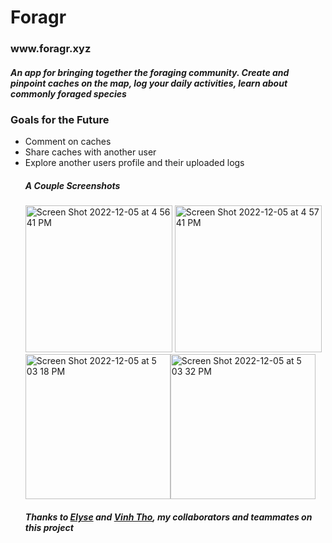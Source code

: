 <h1>Foragr</h1>

<h3>www.foragr.xyz</h3>

<h5>An app for bringing together the foraging community. Create and pinpoint caches on the map, log your daily activities, learn about commonly foraged species</h5>

<h3>Goals for the Future</h3>

<ul>
  <li>Comment on caches</li>
  <li>Share caches with another user</li>
  <li>Explore another users profile and their uploaded logs</li>
  
  <h5>A Couple Screenshots</h5>


<img width="235" alt="Screen Shot 2022-12-05 at 4 56 41 PM" src="https://user-images.githubusercontent.com/104532925/205751191-b6d47a11-8cfb-4c8a-b74b-a2fbb07a517a.png">
<img width="235" alt="Screen Shot 2022-12-05 at 4 57 41 PM" src="https://user-images.githubusercontent.com/104532925/205751201-d7032d41-b1ea-4d50-9ac4-1ffd4e6e66da.png">
<img width="232" alt="Screen Shot 2022-12-05 at 5 03 18 PM" src="https://user-images.githubusercontent.com/104532925/205752043-219f52c3-df53-4f8f-b9ba-1adbeed3fa63.png"><img width="232" alt="Screen Shot 2022-12-05 at 5 03 32 PM" src="https://user-images.githubusercontent.com/104532925/205752048-461d648b-a4ac-449b-b77a-63fb7bd786e7.png">


<h5>Thanks to <a href="https://github.com/evvrit">Elyse</a> and <a href="https://github.com/darkanzel">Vinh Tho</a>, my collaborators and teammates on this project</h5>
